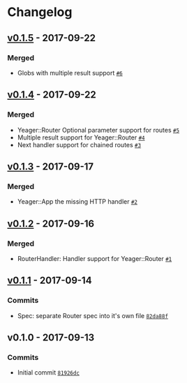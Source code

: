 # Changelog

## [v0.1.5](https://github.com/gokmen/yeager/compare/v0.1.4...v0.1.5) - 2017-09-22

### Merged
* Globs with multiple result support [`#6`](https://github.com/gokmen/yeager/pull/6)


## [v0.1.4](https://github.com/gokmen/yeager/compare/v0.1.3...v0.1.4) - 2017-09-22

### Merged
* Yeager::Router Optional parameter support for routes [`#5`](https://github.com/gokmen/yeager/pull/5)
* Multiple result support for Yeager::Router [`#4`](https://github.com/gokmen/yeager/pull/4)
* Next handler support for chained routes [`#3`](https://github.com/gokmen/yeager/pull/3)


## [v0.1.3](https://github.com/gokmen/yeager/compare/v0.1.2...v0.1.3) - 2017-09-17

### Merged
* Yeager::App the missing HTTP handler [`#2`](https://github.com/gokmen/yeager/pull/2)


## [v0.1.2](https://github.com/gokmen/yeager/compare/v0.1.1...v0.1.2) - 2017-09-16

### Merged
* RouterHandler: Handler support for Yeager::Router [`#1`](https://github.com/gokmen/yeager/pull/1)


## [v0.1.1](https://github.com/gokmen/yeager/compare/v0.1.0...v0.1.1) - 2017-09-14

### Commits
* Spec: separate Router spec into it's own file [`82da88f`](https://github.com/gokmen/yeager/commit/82da88f4e48b9612bf28633c196d1d733471472c)


## v0.1.0 - 2017-09-13

### Commits
* Initial commit [`81926dc`](https://github.com/gokmen/yeager/commit/81926dcc5697c5c4531cfee0f6e8279d34aa29de)
